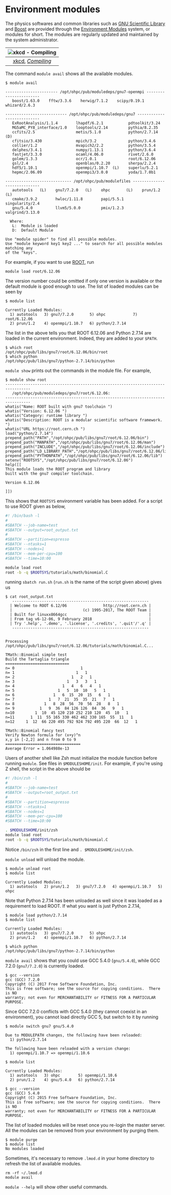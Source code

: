 # Environment modules

The physics softwares and common libraries such as [GNU Scientific Library](https://www.gnu.org/software/gsl/) and [Boost](https://www.boost.org/) are provided through the [Environment Modules](http://modules.sourceforge.net/) system, or modules for short. The modules are regularly updated and maintained by the system administrator.

| ![xkcd - Compiling](https://imgs.xkcd.com/comics/compiling.png) |
| :--: |
| [xkcd](https://xkcd.com/), [*Compiling*](https://xkcd.com/303/) |

The command `module avail` shows all the available modules.

``` no-highlight
$ module avail

----------------------- /opt/ohpc/pub/moduledeps/gnu7-openmpi -----------------------
   boost/1.63.0    fftw/3.3.6    herwig/7.1.2    scipy/0.19.1    whizard/2.6.3

--------------------------- /opt/ohpc/pub/moduledeps/gnu7 ---------------------------
   ExRootAnalysis/1.1.4        lhapdf/6.2.1           pdtoolkit/3.24
   MG5aMC_PY8_interface/1.0    looptools/2.14         pythia/8.2.35
   ccfits/2.5                  metis/5.1.0            python/2.7.14  (D)
   cfitsio/3.430               mpich/3.2              python/3.4.6
   collier/1.2                 mvapich2/2.2           python/3.5.4
   delphes/3.4.1               numpy/1.13.1           python/3.6.4
   fastjet/3.3.0               ocaml/4.06.0           rivet/2.6.0
   golem/1.3.3                 ocr/1.0.1              root/6.12.06
   gsl/2.4                     openblas/0.2.20        sherpa/2.2.4
   hdf5/1.10.1                 openmpi/1.10.7  (L)    superlu/5.2.1
   hepmc/2.06.09               openmpi3/3.0.0         yoda/1.7.0b1

----------------------------- /opt/ohpc/pub/modulefiles -----------------------------
   autotools   (L)    gnu7/7.2.0   (L)    ohpc       (L)    prun/1.2        (L)
   cmake/3.9.2        hwloc/1.11.8        papi/5.5.1        singularity/2.4
   gnu/5.4.0          llvm5/5.0.0         pmix/1.2.3        valgrind/3.13.0

  Where:
   L:  Module is loaded
   D:  Default Module

Use "module spider" to find all possible modules.
Use "module keyword key1 key2 ..." to search for all possible modules matching any
of the "keys".
```

For example, if you want to use [ROOT](http://root.cern.ch/), run

``` no-highlight
module load root/6.12.06
```

The version number could be omitted if only one version is available or the default module is good enough to use. The list of loaded modules can be seen by

``` no-highlight
$ module list

Currently Loaded Modules:
  1) autotools   3) gnu7/7.2.0       5) ohpc            7) root/6.12.06
  2) prun/1.2    4) openmpi/1.10.7   6) python/2.7.14
```

The list in the above tells you that ROOT 6.12.06 and Python 2.7.14 are loaded in the current environment. Indeed, they are added to your `$PATH`.

``` no-highlight
$ which root
/opt/ohpc/pub/libs/gnu7/root/6.12.06/bin/root
$ which python
/opt/ohpc/pub/libs/gnu7/python-2.7.14/bin/python
```

`module show` prints out the commands in the module file. For example,

``` no-highlight
$ module show root
---------------------------------------------------------------------------------
   /opt/ohpc/pub/moduledeps/gnu7/root/6.12.06:
---------------------------------------------------------------------------------
whatis("Name: ROOT built with gnu7 toolchain ")
whatis("Version: 6.12.06 ")
whatis("Category: runtime library ")
whatis("Description: ROOT is a modular scientific software framework. ")
whatis("URL https://root.cern.ch ")
load("python/2.7.14")
prepend_path("PATH","/opt/ohpc/pub/libs/gnu7/root/6.12.06/bin")
prepend_path("MANPATH","/opt/ohpc/pub/libs/gnu7/root/6.12.06/man")
prepend_path("INCLUDE","/opt/ohpc/pub/libs/gnu7/root/6.12.06/include")
prepend_path("LD_LIBRARY_PATH","/opt/ohpc/pub/libs/gnu7/root/6.12.06/lib")
prepend_path("PYTHONPATH","/opt/ohpc/pub/libs/gnu7/root/6.12.06/lib")
setenv("ROOTSYS","/opt/ohpc/pub/libs/gnu7/root/6.12.06")
help([[
This module loads the ROOT program and library
built with the gnu7 compiler toolchain.

Version 6.12.06

]])
```

This shows that `ROOTSYS` environment variable has been added. For a script to use ROOT given as below,

``` bash
#! /bin/bash -l
#
#SBATCH --job-name=test
#SBATCH --output=root_output.txt
#
#SBATCH --partition=espresso
#SBATCH --ntasks=1
#SBATCH --nodes=1
#SBATCH --mem-per-cpu=100
#SBATCH --time=10:00

module load root
root -b -q $ROOTSYS/tutorials/math/binomial.C
```

running `sbatch run.sh` (`run.sh` is the name of the script given above) gives us

``` no-highlight
$ cat root_output.txt
   ------------------------------------------------------------
  | Welcome to ROOT 6.12/06                http://root.cern.ch |
  |                               (c) 1995-2017, The ROOT Team |
  | Built for linuxx8664gcc                                    |
  | From tag v6-12-06, 9 February 2018                         |
  | Try '.help', '.demo', '.license', '.credits', '.quit'/'.q' |
   ------------------------------------------------------------


Processing /opt/ohpc/pub/libs/gnu7/root/6.12.06/tutorials/math/binomial.C...

TMath::Binomial simple test
Build the Tartaglia triangle
============================
n= 0                             1
n= 1                           1   1
n= 2                         1   2   1
n= 3                       1   3   3   1
n= 4                     1   4   6   4   1
n= 5                   1   5  10  10   5   1
n= 6                 1   6  15  20  15   6   1
n= 7               1   7  21  35  35  21   7   1
n= 8             1   8  28  56  70  56  28   8   1
n= 9           1   9  36  84 126 126  84  36   9   1
n=10         1  10  45 120 210 252 210 120  45  10   1
n=11       1  11  55 165 330 462 462 330 165  55  11   1
n=12     1  12  66 220 495 792 924 792 495 220  66  12   1

TMath::Binomial fancy test
Verify Newton formula for (x+y)^n
x,y in [-2,2] and n from 0 to 9
=================================
Average Error = 1.064988e-13
```

Users of another shell like Zsh must initialize the module function before running `module`. See files in `$MODULESHOME/init`. For example, if you're using Z shell, the script in the above should be

``` bash
#! /bin/zsh -l
#
#SBATCH --job-name=test
#SBATCH --output=root_output.txt
#
#SBATCH --partition=espresso
#SBATCH --ntasks=1
#SBATCH --nodes=1
#SBATCH --mem-per-cpu=100
#SBATCH --time=10:00

. $MODULESHOME/init/zsh
module load root
root -b -q $ROOTSYS/tutorials/math/binomial.C
```

Notice `/bin/zsh` in the first line and `. $MODULESHOME/init/zsh`.

`module unload` will unload the module.

``` no-highlight
$ module unload root
$ module list

Currently Loaded Modules:
  1) autotools   2) prun/1.2   3) gnu7/7.2.0   4) openmpi/1.10.7   5) ohpc
```

Note that Python 2.7.14 has been unloaded as well since it was loaded as a requirement to load ROOT. If what you want is just Python 2.7.14,

``` no-highlight
$ module load python/2.7.14
$ module list

Currently Loaded Modules:
  1) autotools   3) gnu7/7.2.0       5) ohpc
  2) prun/1.2    4) openmpi/1.10.7   6) python/2.7.14

$ which python
/opt/ohpc/pub/libs/gnu7/python-2.7.14/bin/python
```

`module avail` shows that you could use GCC 5.4.0 (`gnu/5.4.0`), while GCC 7.2.0 (`gnu7/7.2.0`) is currently loaded.

``` no-highlight
$ gcc --version
gcc (GCC) 7.2.0
Copyright (C) 2017 Free Software Foundation, Inc.
This is free software; see the source for copying conditions.  There is NO
warranty; not even for MERCHANTABILITY or FITNESS FOR A PARTICULAR PURPOSE.
```

Since GCC 7.2.0 conflicts with GCC 5.4.0 (they cannot coexist in an environment), you cannot load directly GCC 5, but switch to it by running

``` no-highlight
$ module switch gnu7 gnu/5.4.0

Due to MODULEPATH changes, the following have been reloaded:
  1) python/2.7.14

The following have been reloaded with a version change:
  1) openmpi/1.10.7 => openmpi/1.10.6

$ module list

Currently Loaded Modules:
  1) autotools   3) ohpc        5) openmpi/1.10.6
  2) prun/1.2    4) gnu/5.4.0   6) python/2.7.14

$ gcc --version
gcc (GCC) 5.4.0
Copyright (C) 2015 Free Software Foundation, Inc.
This is free software; see the source for copying conditions.  There is NO
warranty; not even for MERCHANTABILITY or FITNESS FOR A PARTICULAR PURPOSE.
```

The list of loaded modules will be reset once you re-login the master server. All the modules can be removed from your environment by purging them.

``` no-highlight
$ module purge
$ module list
No modules loaded
```

Sometimes, it's necessary to remove `.lmod.d` in your home directory to refresh the list of available modules.

``` no-highlight
rm -rf ~/.lmod.d
module avail
```

`module --help` will show other useful commands.
